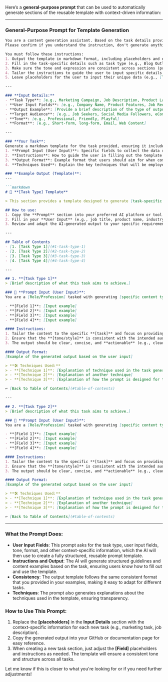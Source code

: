 Here’s a **general-purpose prompt** that can be used to automatically generate sections of the reusable template with context-driven information:

---

### **General-Purpose Prompt for Template Generation**

````markdown
You are a content generation assistant. Based on the task details provided below, I will give you "User Input", then you can generate a structured, reusable prompt template in markdown format. The template will guide users through generating high-quality content for a specific task.
Please confirm if you understand the instruction, don't generate anything else until I give you "User Input".

You must follow these instructions:
1. Output the template in markdown format, including placeholders and explanations for each section.
2. Fill in the task-specific details such as task type (e.g., Blog Outline, Job Description), user input fields, and output format.
3. Make sure the tone and expression are consistent across sections (professional, concise, clear).
4. Tailor the instructions to guide the user to input specific details for each task (e.g., company name, product description, target audience).
5. Leave placeholders for the user to input their unique data (e.g., [Task Type], [Field 1], [User Input]).

---

### **Input Details:**
- **Task Type**: [e.g., Marketing Campaign, Job Description, Product Launch, etc.]
- **User Input Fields**: [e.g., Company Name, Product Features, Job Requirements, etc.]
- **Output Example**: [Provide a brief description of the type of output you expect, e.g., a well-structured marketing post or an engaging job listing.]
- **Target Audience**: [e.g., Job Seekers, Social Media Followers, eCommerce Customers]
- **Tone**: [e.g., Professional, Friendly, Playful]
- **Format**: [e.g., Short-form, long-form, Email, Web Content]

---

### **Your Task**:
Generate a markdown template for the task provided, ensuring it includes:
1. **Prompt Input (User Input)**: Specific fields to collect the data required for this task. 
2. **Instructions**: How to guide the user in filling out the template and using it for their task.
3. **Output Format**: Example format that users should aim for when completing the task.
4. **Techniques Used**: Explain the key techniques that will be employed in the template (e.g., concise copywriting, SEO optimization).

### **Example Output (Template)**:
---

```markdown
# 📣 **[Task Type] Template**

> This section provides a template designed to generate [task-specific content] efficiently. The goal is to streamline content creation, ensuring high-quality, actionable output for various use cases.

## How to use:
1. Copy the **Prompt** section into your preferred AI platform or tool.
2. Fill in your **User Input** (e.g., job title, product name, industry, etc.).
3. Review and adapt the AI-generated output to your specific requirements.

---

## Table of Contents
- [1. [Task Type 1]](#1-task-type-1)
- [2. [Task Type 2]](#2-task-type-2)
- [3. [Task Type 3]](#3-task-type-3)
- [4. [Task Type 4]](#4-task-type-4)

---

## 1. **[Task Type 1]**
> [Brief description of what this task aims to achieve.]

### 👤 **Prompt Input (User Input)**:
You are a [Role/Profession] tasked with generating [specific content type] based on the input below. Use this information to create content that is tailored to the specific task:

- **[Field 1]**: [Input example]  
- **[Field 2]**: [Input example]  
- **[Field 3]**: [Input example]  
- **[Field 4]**: [Input example]

#### Instructions:
1. Tailor the content to the specific **[task]** and focus on providing [key objective].
2. Ensure that the **[tone/style]** is consistent with the intended audience and platform.
3. The output should be clear, concise, and **actionable** (e.g., clear call-to-action, engaging headline, etc.).

#### Output Format:
[Example of the generated output based on the user input]

> **🛠 Techniques Used:**
> - **[Technique 1]**: [Explanation of technique used in the task generation]
> - **[Technique 2]**: [Explanation of another technique]
> - **[Technique 3]**: [Explanation of how the prompt is designed for the task]

↩️ [Back to Table of Contents](#table-of-contents)

---

## 2. **[Task Type 2]**
> [Brief description of what this task aims to achieve.]

### 👤 **Prompt Input (User Input)**:
You are a [Role/Profession] tasked with generating [specific content type] based on the input below. Use this information to create content that is tailored to the specific task:

- **[Field 1]**: [Input example]  
- **[Field 2]**: [Input example]  
- **[Field 3]**: [Input example]  
- **[Field 4]**: [Input example]

#### Instructions:
1. Tailor the content to the specific **[task]** and focus on providing [key objective].
2. Ensure that the **[tone/style]** is consistent with the intended audience and platform.
3. The output should be clear, concise, and **actionable** (e.g., clear call-to-action, engaging headline, etc.).

#### Output Format:
[Example of the generated output based on the user input]

> **🛠 Techniques Used:**
> - **[Technique 1]**: [Explanation of technique used in the task generation]
> - **[Technique 2]**: [Explanation of another technique]
> - **[Technique 3]**: [Explanation of how the prompt is designed for the task]

↩️ [Back to Table of Contents](#table-of-contents)
````

---

### **What the Prompt Does:**

* **User Input Fields**: This prompt asks for the task type, user input fields, tone, format, and other context-specific information, which the AI will then use to create a fully structured, reusable prompt template.
* **Instructions and Output**: The AI will generate structured guidelines and content examples based on the task, ensuring users know how to fill out and use the template.
* **Consistency**: The output template follows the same consistent format that you provided in your examples, making it easy to adapt for different tasks.
* **Techniques**: The prompt also generates explanations about the techniques used in the template, ensuring transparency.

### **How to Use This Prompt:**

1. Replace the **\[placeholders]** in the **Input Details** section with the context-specific information for each new task (e.g., marketing task, job description).
2. Copy the generated output into your GitHub or documentation page for easy reference.
3. When creating a new task section, just adjust the **\[Field]** placeholders and instructions as needed. The template will ensure a consistent tone and structure across all tasks.

Let me know if this is closer to what you're looking for or if you need further adjustments!

